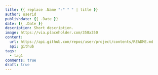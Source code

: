 ```yaml
---
title: {{ replace .Name "-" " " | title }}
author: userid
publishdate: {{ .Date }}
date: {{ .Date }}
description: Short description.
image: https://via.placeholder.com/350x350
content:
  url: https://api.github.com/repos/user/project/contents/README.md
  api: github
tags:
  - tag1
comments: true
draft: true
---
```


